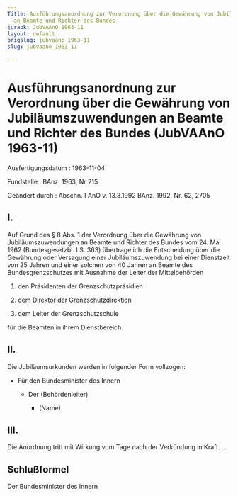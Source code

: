 ```yaml
---
Title: Ausführungsanordnung zur Verordnung über die Gewährung von Jubiläumszuwendungen
  an Beamte und Richter des Bundes
jurabk: JubVAAnO 1963-11
layout: default
origslug: jubvaano_1963-11
slug: jubvaano_1963-11

---
```


# Ausführungsanordnung zur Verordnung über die Gewährung von Jubiläumszuwendungen an Beamte und Richter des Bundes (JubVAAnO 1963-11)

Ausfertigungsdatum
:   1963-11-04

Fundstelle
:   BAnz: 1963, Nr 215

Geändert durch
:   Abschn. I AnO v. 13.3.1992 BAnz. 1992, Nr. 62, 2705

## I.

Auf Grund des § 8 Abs. 1 der Verordnung über die Gewährung von
Jubiläumszuwendungen an Beamte und Richter des Bundes vom 24. Mai 1962
(Bundesgesetzbl. I S. 363) übertrage ich die Entscheidung über die
Gewährung oder Versagung einer Jubiläumszuwendung bei einer Dienstzeit
von 25 Jahren und einer solchen von 40 Jahren an Beamte des
Bundesgrenzschutzes mit Ausnahme der Leiter der Mittelbehörden

1.  den Präsidenten der Grenzschutzpräsidien


2.  dem Direktor der Grenzschutzdirektion


3.  dem Leiter der Grenzschutzschule



für die Beamten in ihrem Dienstbereich.

## II.

Die Jubiläumsurkunden werden in folgender Form vollzogen:

*   Für den Bundesminister des Innern

    *   Der (Behördenleiter)

        *   (Name)

## III.

Die Anordnung tritt mit Wirkung vom Tage nach der Verkündung in Kraft.
...

## Schlußformel

Der Bundesminister des Innern

